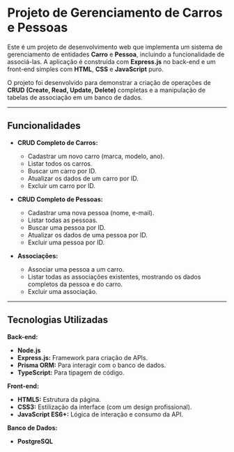 # Projeto de Gerenciamento de Carros e Pessoas

Este é um projeto de desenvolvimento web que implementa um sistema de gerenciamento de entidades **Carro** e **Pessoa**, incluindo a funcionalidade de associá-las. A aplicação é construída com **Express.js** no back-end e um front-end simples com **HTML**, **CSS** e **JavaScript** puro.

O projeto foi desenvolvido para demonstrar a criação de operações de **CRUD (Create, Read, Update, Delete)** completas e a manipulação de tabelas de associação em um banco de dados.

---

## Funcionalidades

- **CRUD Completo de Carros:**
  - Cadastrar um novo carro (marca, modelo, ano).
  - Listar todos os carros.
  - Buscar um carro por ID.
  - Atualizar os dados de um carro por ID.
  - Excluir um carro por ID.

- **CRUD Completo de Pessoas:**
  - Cadastrar uma nova pessoa (nome, e-mail).
  - Listar todas as pessoas.
  - Buscar uma pessoa por ID.
  - Atualizar os dados de uma pessoa por ID.
  - Excluir uma pessoa por ID.

- **Associações:**
  - Associar uma pessoa a um carro.
  - Listar todas as associações existentes, mostrando os dados completos da pessoa e do carro.
  - Excluir uma associação.

---

## Tecnologias Utilizadas

**Back-end:**
- **Node.js**
- **Express.js:** Framework para criação de APIs.
- **Prisma ORM:** Para interagir com o banco de dados.
- **TypeScript:** Para tipagem de código.

**Front-end:**
- **HTML5:** Estrutura da página.
- **CSS3:** Estilização da interface (com um design profissional).
- **JavaScript ES6+:** Lógica de interação e consumo da API.

**Banco de Dados:**
- **PostgreSQL**

